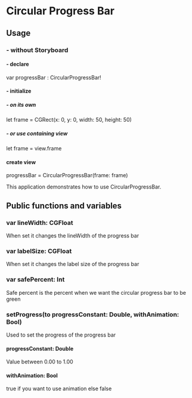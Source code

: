# Circular Progress Bar


## Usage
### - without Storyboard

#### - declare
var progressBar : CircularProgressBar!

#### - initialize
##### - on its own
let frame = CGRect(x: 0, y: 0, width: 50, height: 50)

##### - or use containing view 
let frame = view.frame
#### create view
progressBar = CircularProgressBar(frame: frame)


This application demonstrates how to use CircularProgressBar. 

## Public functions and variables
### var lineWidth: CGFloat
When set it changes the lineWidth of the progress bar

### var labelSize: CGFloat
When set it changes the label size of the progress bar

### var safePercent: Int
Safe percent is the percent when we want the circular progress bar to be green

### setProgress(to progressConstant: Double, withAnimation: Bool)
Used to set the progress of the progress bar

####    progressConstant: Double 
Value between 0.00 to 1.00

####    withAnimation: Bool
true if you want to use animation else false